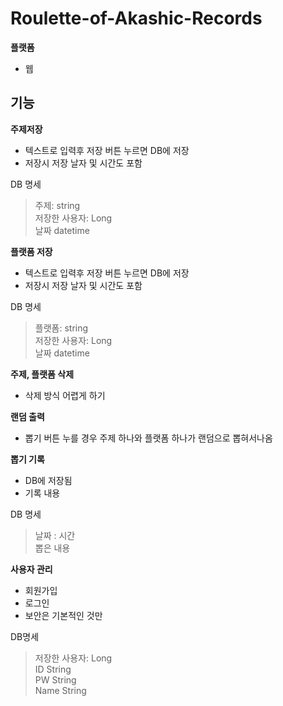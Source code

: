 # Roulette-of-Akashic-Records
**플랫폼**
- 웹

## 기능
**주제저장**
- 텍스트로 입력후 저장 버튼 누르면 DB에 저장
- 저장시 저장 날자 및 시간도 포함

DB 명세
> 주제: string <br>
> 저장한 사용자: Long <br>
> 날짜 datetime


**플랫폼 저장**
- 텍스트로 입력후 저장 버튼 누르면 DB에 저장
- 저장시 저장 날자 및 시간도 포함

DB 명세
> 플랫폼: string <br>
> 저장한 사용자: Long <br>
> 날짜 datetime


**주제, 플랫폼 삭제**
- 삭제 방식 어렵게 하기

**랜덤 출력**
- 뽑기 버튼 누를 경우 주제 하나와 플랫폼 하나가 랜덤으로 뽑혀서나옴

**뽑기 기록**
- DB에 저장됨
- 기록 내용

DB 명세
  > 날짜 : 시간 <br>
  > 뽑은 내용

**사용자 관리**
- 회원가입
- 로그인
- 보안은 기본적인 것만

DB명세
> 저장한 사용자: Long <br>
> ID String <br>
> PW String <br>
> Name String

